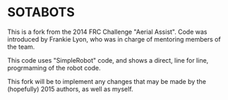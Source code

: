 SOTABOTS
========

This is a fork from the 2014 FRC Challenge "Aerial Assist".
Code was introduced by Frankie Lyon, who was in charge of mentoring members of the team.

This code uses "SimpleRobot" code, and shows a direct, line for line, progrmaming of the robot code.

This fork will be to implement any changes that may be made by the (hopefully) 2015 authors, as well as myself.
